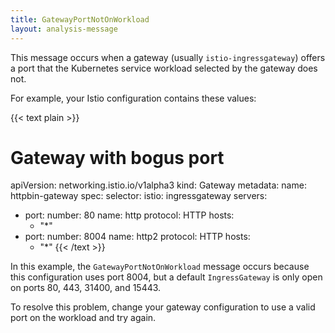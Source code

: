 ```yaml
---
title: GatewayPortNotOnWorkload
layout: analysis-message
---
```


This message occurs when a gateway (usually `istio-ingressgateway`) offers a
port that the Kubernetes service workload selected by the gateway does not.

For example, your Istio configuration contains these values:

{{< text plain >}}
# Gateway with bogus port

apiVersion: networking.istio.io/v1alpha3
kind: Gateway
metadata:
  name: httpbin-gateway
spec:
  selector:
    istio: ingressgateway
  servers:
  - port:
      number: 80
      name: http
      protocol: HTTP
    hosts:
    - "*"
  - port:
      number: 8004
      name: http2
      protocol: HTTP
    hosts:
    - "*"
{{< /text >}}

In this example, the `GatewayPortNotOnWorkload` message occurs because this
configuration uses port 8004, but a default `IngressGateway` is only open on ports
80, 443, 31400, and 15443.

To resolve this problem, change your gateway configuration to use a valid port
on the workload and try again.
